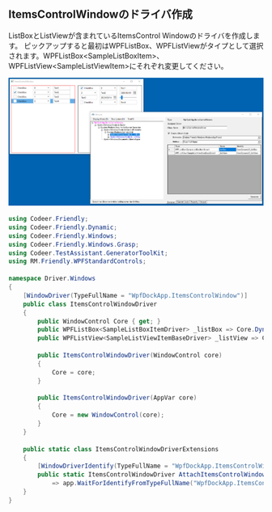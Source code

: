## ItemsControlWindowのドライバ作成
ListBoxとListViewが含まれているItemsControl Windowのドライバを作成します。
ピックアップすると最初はWPFListBox、WPFListViewがタイプとして選択されます。WPFListBox&lt;SampleListBoxItem>、WPFListView&lt;SampleListViewItem>にそれぞれ変更してください。

![ItemsControlDialog.png](../Img/ItemsControlDialog.png)

```cs
using Codeer.Friendly;
using Codeer.Friendly.Dynamic;
using Codeer.Friendly.Windows;
using Codeer.Friendly.Windows.Grasp;
using Codeer.TestAssistant.GeneratorToolKit;
using RM.Friendly.WPFStandardControls;

namespace Driver.Windows
{
    [WindowDriver(TypeFullName = "WpfDockApp.ItemsControlWindow")]
    public class ItemsControlWindowDriver
    {
        public WindowControl Core { get; }
        public WPFListBox<SampleListBoxItemDriver> _listBox => Core.Dynamic()._listBox; 
        public WPFListView<SampleListViewItemBaseDriver> _listView => Core.Dynamic()._listView; 

        public ItemsControlWindowDriver(WindowControl core)
        {
            Core = core;
        }

        public ItemsControlWindowDriver(AppVar core)
        {
            Core = new WindowControl(core);
        }
    }

    public static class ItemsControlWindowDriverExtensions
    {
        [WindowDriverIdentify(TypeFullName = "WpfDockApp.ItemsControlWindow")]
        public static ItemsControlWindowDriver AttachItemsControlWindow(this WindowsAppFriend app)
            => app.WaitForIdentifyFromTypeFullName("WpfDockApp.ItemsControlWindow").Dynamic();
    }
}
```
